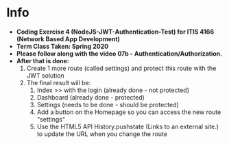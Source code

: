 # Info

- **Coding Exercise 4 (NodeJS-JWT-Authentication-Test) for ITIS 4166 (Network Based App Development)**
- **Term Class Taken: Spring 2020**
- **Please follow along with the video 07b - Authentication/Authorization.**
- **After that is done:**
     1. Create 1 more route (called settings) and protect this route with the JWT solution
     2. The final result will be:
        1. Index >> with the login (already done - not protected)
        2. Dashboard (already done - protected)
        3. Settings (needs to be done - should be protected)
        4. Add a button on the Homepage so you can access the new route "settings"
        5. Use the HTML5 API History.pushstate (Links to an external site.) to update the URL when you change the route
